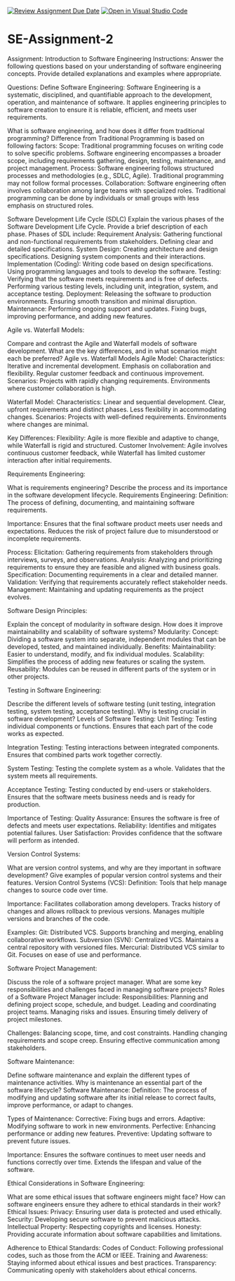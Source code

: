 [![Review Assignment Due Date](https://classroom.github.com/assets/deadline-readme-button-22041afd0340ce965d47ae6ef1cefeee28c7c493a6346c4f15d667ab976d596c.svg)](https://classroom.github.com/a/-ucQIGTc)
[![Open in Visual Studio Code](https://classroom.github.com/assets/open-in-vscode-2e0aaae1b6195c2367325f4f02e2d04e9abb55f0b24a779b69b11b9e10269abc.svg)](https://classroom.github.com/online_ide?assignment_repo_id=15311978&assignment_repo_type=AssignmentRepo)
# SE-Assignment-2
Assignment: Introduction to Software Engineering
Instructions:
Answer the following questions based on your understanding of software engineering concepts. Provide detailed explanations and examples where appropriate.

Questions:
Define Software Engineering:
Software Engineering is a systematic, disciplined, and quantifiable approach to the development, operation, and maintenance of software. It applies engineering principles to software creation to ensure it is reliable, efficient, and meets user requirements.

What is software engineering, and how does it differ from traditional programming?
Difference from Traditional Programming is based on following factors:
Scope: Traditional programming focuses on writing code to solve specific problems. Software engineering encompasses a broader scope, including requirements gathering, design, testing, maintenance, and project management.
Process: Software engineering follows structured processes and methodologies (e.g., SDLC, Agile). Traditional programming may not follow formal processes.
Collaboration: Software engineering often involves collaboration among large teams with specialized roles. Traditional programming can be done by individuals or small groups with less emphasis on structured roles.

Software Development Life Cycle (SDLC)
Explain the various phases of the Software Development Life Cycle. Provide a brief description of each phase.
Phases of SDL include:
Requirement Analysis:
Gathering functional and non-functional requirements from stakeholders.
Defining clear and detailed specifications.
System Design:
Creating architecture and design specifications.
Designing system components and their interactions.
Implementation (Coding):
Writing code based on design specifications.
Using programming languages and tools to develop the software.
Testing:
Verifying that the software meets requirements and is free of defects.
Performing various testing levels, including unit, integration, system, and acceptance testing.
Deployment:
Releasing the software to production environments.
Ensuring smooth transition and minimal disruption.
Maintenance:
Performing ongoing support and updates.
Fixing bugs, improving performance, and adding new features.


Agile vs. Waterfall Models:

Compare and contrast the Agile and Waterfall models of software development. What are the key differences, and in what scenarios might each be preferred?
Agile vs. Waterfall Models
Agile Model:
Characteristics:
Iterative and incremental development.
Emphasis on collaboration and flexibility.
Regular customer feedback and continuous improvement.
Scenarios:
Projects with rapidly changing requirements.
Environments where customer collaboration is high.

Waterfall Model:
Characteristics:
Linear and sequential development.
Clear, upfront requirements and distinct phases.
Less flexibility in accommodating changes.
Scenarios:
Projects with well-defined requirements.
Environments where changes are minimal.

Key Differences:
Flexibility: Agile is more flexible and adaptive to change, while Waterfall is rigid and structured.
Customer Involvement: Agile involves continuous customer feedback, while Waterfall has limited customer interaction after initial requirements.

Requirements Engineering:

What is requirements engineering? Describe the process and its importance in the software development lifecycle.
Requirements Engineering:
Definition: The process of defining, documenting, and maintaining software requirements.

Importance:
Ensures that the final software product meets user needs and expectations.
Reduces the risk of project failure due to misunderstood or incomplete requirements.

Process:
Elicitation: Gathering requirements from stakeholders through interviews, surveys, and observations.
Analysis: Analyzing and prioritizing requirements to ensure they are feasible and aligned with business goals.
Specification: Documenting requirements in a clear and detailed manner.
Validation: Verifying that requirements accurately reflect stakeholder needs.
Management: Maintaining and updating requirements as the project evolves.

Software Design Principles:

Explain the concept of modularity in software design. How does it improve maintainability and scalability of software systems?
Modularity:
Concept: Dividing a software system into separate, independent modules that can be developed, tested, and maintained individually.
Benefits:
Maintainability: Easier to understand, modify, and fix individual modules.
Scalability: Simplifies the process of adding new features or scaling the system.
Reusability: Modules can be reused in different parts of the system or in other projects.

Testing in Software Engineering:

Describe the different levels of software testing (unit testing, integration testing, system testing, acceptance testing). Why is testing crucial in software development?
Levels of Software Testing:
Unit Testing:
Testing individual components or functions.
Ensures that each part of the code works as expected.

Integration Testing:
Testing interactions between integrated components.
Ensures that combined parts work together correctly.

System Testing:
Testing the complete system as a whole.
Validates that the system meets all requirements.

Acceptance Testing:
Testing conducted by end-users or stakeholders.
Ensures that the software meets business needs and is ready for production.

Importance of Testing:
Quality Assurance: Ensures the software is free of defects and meets user expectations.
Reliability: Identifies and mitigates potential failures.
User Satisfaction: Provides confidence that the software will perform as intended.

Version Control Systems:

What are version control systems, and why are they important in software development? Give examples of popular version control systems and their features.
Version Control Systems (VCS):
Definition: Tools that help manage changes to source code over time.

Importance:
Facilitates collaboration among developers.
Tracks history of changes and allows rollback to previous versions.
Manages multiple versions and branches of the code.

Examples:
Git:
Distributed VCS.
Supports branching and merging, enabling collaborative workflows.
Subversion (SVN):
Centralized VCS.
Maintains a central repository with versioned files.
Mercurial:
Distributed VCS similar to Git.
Focuses on ease of use and performance.

Software Project Management:

Discuss the role of a software project manager. What are some key responsibilities and challenges faced in managing software projects?
Roles of a Software Project Manager include:
Responsibilities:
Planning and defining project scope, schedule, and budget.
Leading and coordinating project teams.
Managing risks and issues.
Ensuring timely delivery of project milestones.

Challenges:
Balancing scope, time, and cost constraints.
Handling changing requirements and scope creep.
Ensuring effective communication among stakeholders.

Software Maintenance:

Define software maintenance and explain the different types of maintenance activities. Why is maintenance an essential part of the software lifecycle?
Software Maintenance:
Definition: The process of modifying and updating software after its initial release to correct faults, improve performance, or adapt to changes.

Types of Maintenance:
Corrective: Fixing bugs and errors.
Adaptive: Modifying software to work in new environments.
Perfective: Enhancing performance or adding new features.
Preventive: Updating software to prevent future issues.

Importance:
Ensures the software continues to meet user needs and functions correctly over time.
Extends the lifespan and value of the software.

Ethical Considerations in Software Engineering:

What are some ethical issues that software engineers might face? How can software engineers ensure they adhere to ethical standards in their work?
Ethical Issues:
Privacy: Ensuring user data is protected and used ethically.
Security: Developing secure software to prevent malicious attacks.
Intellectual Property: Respecting copyrights and licenses.
Honesty: Providing accurate information about software capabilities and limitations.

Adherence to Ethical Standards:
Codes of Conduct: Following professional codes, such as those from the ACM or IEEE.
Training and Awareness: Staying informed about ethical issues and best practices.
Transparency: Communicating openly with stakeholders about ethical concerns.

